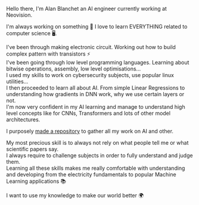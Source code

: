 Hello there, I'm Alan Blanchet an AI engineer currently working at Neovision.

I'm always working on something 🔨
I love to learn EVERYTHING related to computer science 🖥️. 

I've been through making electronic circuit. Working out how to build complex pattern with transistors ⚡ <br>
I've been going through low level programming languages. Learning about bitwise operations, assembly, low level optimisations...<br>
I used my skills to work on cybersecurity subjects, use popular linux utilities...<br>
I then proceeded to learn all about AI. From simple Linear Regressions to understanding how gradients in DNN work, why we use certain layers or not.<br>
I'm now very confident in my AI learning and manage to understand high level concepts like for CNNs, Transformers and lots of other model architectures.<br>

I purposely [made a repository](https://github.com/AlanBlanchet/AI-4-Alan) to gather all my work on AI and other.

My most precious skill is to always not rely on what people tell me or what scientific papers say.<br>
I always require to challenge subjects in order to fully understand and judge them.<br>
Learning all these skills makes me really comfortable with understanding and developing from the electricity fundamentals to popular Machine Learning applications 📚<br>

I want to use my knowledge to make our world better 🌍
